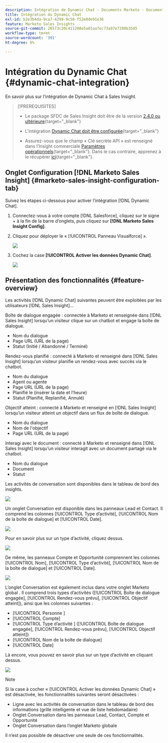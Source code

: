 ```yaml
---
description: Intégration de Dynamic Chat - Documents Marketo - Documentation du produit
title: Intégration du Dynamic Chat
exl-id: b2e3b4da-9ca7-4299-9c50-f52e0de91e36
feature: Marketo Sales Insights
source-git-commit: 26573c20c411208e5a01aa7ec73a97e7208b35d5
workflow-type: tm+mt
source-wordcount: '391'
ht-degree: 6%

---
```


# Intégration du Dynamic Chat {#dynamic-chat-integration}

En savoir plus sur l’intégration de Dynamic Chat à Sales Insight.

>[!PREREQUISITES]
>
>* Le package SFDC de Sales Insight doit être de la version [2.4.0 ou ultérieure](/help/marketo/product-docs/marketo-sales-insight/msi-for-salesforce/upgrading/upgrading-your-msi-package.md){target="_blank"}
>
>* L&#39;intégration [Dynamic Chat doit être configurée](/help/marketo/product-docs/demand-generation/dynamic-chat/dynamic-chat-overview.md){target="_blank"}
>
>* Assurez-vous que le champ « Clé secrète API » est renseigné dans l’Insight commerciale [Paramètres opérationnels](/help/marketo/product-docs/marketo-sales-insight/msi-for-salesforce/configuration/marketo-sales-insight-configuration-tab-in-salesforce.md#operational-settings){target="_blank"}. Dans le cas contraire, apprenez à le récupérer [ici](/help/marketo/product-docs/marketo-sales-insight/msi-for-salesforce/configuration/configure-marketo-sales-insight-in-salesforce-enterprise-unlimited.md#configure-sales-insight-in-marketo){target="_blank"}.

## Onglet Configuration [!DNL Marketo Sales Insight] {#marketo-sales-insight-configuration-tab}

Suivez les étapes ci-dessous pour activer l’intégration [!DNL Dynamic Chat].

1. Connectez-vous à votre compte [!DNL Salesforce], cliquez sur le signe + à la fin de la barre d’onglets, puis cliquez sur **[!DNL Marketo Sales Insight Config]**.

1. Cliquez pour déployer le « [!UICONTROL Panneau Visualforce] ».

   ![](assets/dynamic-chat-integration-1.png)

1. Cochez la case **[!UICONTROL Activer les données Dynamic Chat]**.

   ![](assets/dynamic-chat-integration-2.png)

## Présentation des fonctionnalités {#feature-overview}

Les activités [!DNL Dynamic Chat] suivantes peuvent être exploitées par les utilisateurs [!DNL Sales Insight]...

Boîte de dialogue engagée : connectée à Marketo et renseignée dans [!DNL Sales Insight] lorsqu’un visiteur clique sur un chatbot et engage la boîte de dialogue.

* Nom du dialogue
* Page URL (URL de la page)
* Statut (Initié / Abandonné / Terminé)

Rendez-vous planifié : connecté à Marketo et renseigné dans [!DNL Sales Insight] lorsqu’un visiteur planifie un rendez-vous avec succès via le chatbot.

* Nom du dialogue
* Agent ou agente
* Page URL (URL de la page)
* Planifié le (insérer la date et l’heure)
* Statut (Planifié, Replanifié, Annulé)

Objectif atteint : connecté à Marketo et renseigné en [!DNL Sales Insight] lorsqu’un visiteur atteint un objectif dans un flux de boîte de dialogue.

* Nom du dialogue
* Nom de l&#39;objectif
* Page URL (URL de la page)

Interagi avec le document : connecté à Marketo et renseigné dans [!DNL Sales Insight] lorsqu’un visiteur interagit avec un document partagé via le chatbot.

* Nom du dialogue
* Document
* Statut

Les activités de conversation sont disponibles dans le tableau de bord des insights.

![](assets/dynamic-chat-integration-3.png)

Un onglet Conversation est disponible dans les panneaux Lead et Contact. Il comprend les colonnes [!UICONTROL Type d’activité], [!UICONTROL Nom de la boîte de dialogue] et [!UICONTROL Date].

![](assets/dynamic-chat-integration-4.png)

Pour en savoir plus sur un type d’activité, cliquez dessus.

![](assets/dynamic-chat-integration-5.png)

De même, les panneaux Compte et Opportunité comprennent les colonnes [!UICONTROL Nom], [!UICONTROL Type d’activité], [!UICONTROL Nom de la boîte de dialogue] et [!UICONTROL Date].

![](assets/dynamic-chat-integration-6.png)

L’onglet Conversation est également inclus dans votre onglet Marketo global . Il comprend trois types d’activités ([!UICONTROL Boîte de dialogue engagée], [!UICONTROL Rendez-vous prévu], [!UICONTROL Objectif atteint]), ainsi que les colonnes suivantes :

* [!UICONTROL  Personne ]
* [!UICONTROL Compte]
* [!UICONTROL  Type d’activité ] ([!UICONTROL Boîte de dialogue engagée], [!UICONTROL Rendez-vous prévu], [!UICONTROL Objectif atteint])
* [!UICONTROL Nom de la boîte de dialogue]
* [!UICONTROL Date]

Là encore, vous pouvez en savoir plus sur un type d’activité en cliquant dessus.

![](assets/dynamic-chat-integration-7.png)

>[!NOTE]
>
>Si la case à cocher « [!UICONTROL Activer les données Dynamic Chat] » est désactivée, les fonctionnalités suivantes seront désactivées :
>
>* Ligne avec les activités de conversation dans le tableau de bord des informations (grille intelligente et vue de liste hebdomadaire)
>* Onglet Conversation dans les panneaux Lead, Contact, Compte et Opportunité
>* Onglet Conversation dans l’onglet Marketo globale
>
>Il n’est pas possible de désactiver une seule de ces fonctionnalités.
